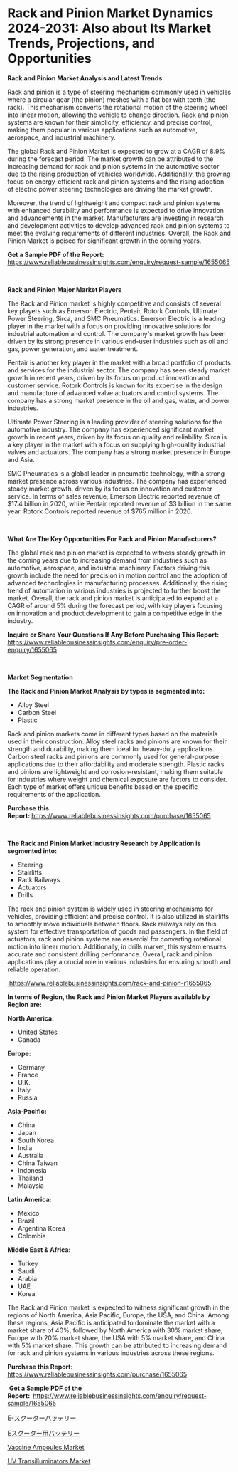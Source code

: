<p><h1>Rack and Pinion Market Dynamics 2024-2031: Also about Its Market Trends, Projections, and Opportunities</h1></p><p><strong>Rack and Pinion Market Analysis and Latest Trends</strong></p>
<p><p>Rack and pinion is a type of steering mechanism commonly used in vehicles where a circular gear (the pinion) meshes with a flat bar with teeth (the rack). This mechanism converts the rotational motion of the steering wheel into linear motion, allowing the vehicle to change direction. Rack and pinion systems are known for their simplicity, efficiency, and precise control, making them popular in various applications such as automotive, aerospace, and industrial machinery.</p><p>The global Rack and Pinion Market is expected to grow at a CAGR of 8.9% during the forecast period. The market growth can be attributed to the increasing demand for rack and pinion systems in the automotive sector due to the rising production of vehicles worldwide. Additionally, the growing focus on energy-efficient rack and pinion systems and the rising adoption of electric power steering technologies are driving the market growth.</p><p>Moreover, the trend of lightweight and compact rack and pinion systems with enhanced durability and performance is expected to drive innovation and advancements in the market. Manufacturers are investing in research and development activities to develop advanced rack and pinion systems to meet the evolving requirements of different industries. Overall, the Rack and Pinion Market is poised for significant growth in the coming years.</p></p>
<p><strong>Get a Sample PDF of the Report:&nbsp;</strong> <a href="https://www.reliablebusinessinsights.com/enquiry/request-sample/1655065">https://www.reliablebusinessinsights.com/enquiry/request-sample/1655065</a></p>
<p>&nbsp;</p>
<p><strong>Rack and Pinion Major Market Players</strong></p>
<p><p>The Rack and Pinion market is highly competitive and consists of several key players such as Emerson Electric, Pentair, Rotork Controls, Ultimate Power Steering, Sirca, and SMC Pneumatics. Emerson Electric is a leading player in the market with a focus on providing innovative solutions for industrial automation and control. The company's market growth has been driven by its strong presence in various end-user industries such as oil and gas, power generation, and water treatment.</p><p>Pentair is another key player in the market with a broad portfolio of products and services for the industrial sector. The company has seen steady market growth in recent years, driven by its focus on product innovation and customer service. Rotork Controls is known for its expertise in the design and manufacture of advanced valve actuators and control systems. The company has a strong market presence in the oil and gas, water, and power industries.</p><p>Ultimate Power Steering is a leading provider of steering solutions for the automotive industry. The company has experienced significant market growth in recent years, driven by its focus on quality and reliability. Sirca is a key player in the market with a focus on supplying high-quality industrial valves and actuators. The company has a strong market presence in Europe and Asia.</p><p>SMC Pneumatics is a global leader in pneumatic technology, with a strong market presence across various industries. The company has experienced steady market growth, driven by its focus on innovation and customer service. In terms of sales revenue, Emerson Electric reported revenue of $17.4 billion in 2020, while Pentair reported revenue of $3 billion in the same year. Rotork Controls reported revenue of $765 million in 2020.</p></p>
<p>&nbsp;</p>
<p><strong>What Are The Key Opportunities For Rack and Pinion Manufacturers?</strong></p>
<p><p>The global rack and pinion market is expected to witness steady growth in the coming years due to increasing demand from industries such as automotive, aerospace, and industrial machinery. Factors driving this growth include the need for precision in motion control and the adoption of advanced technologies in manufacturing processes. Additionally, the rising trend of automation in various industries is projected to further boost the market. Overall, the rack and pinion market is anticipated to expand at a CAGR of around 5% during the forecast period, with key players focusing on innovation and product development to gain a competitive edge in the industry.</p></p>
<p><strong>Inquire or Share Your Questions If Any Before Purchasing This Report:</strong> <a href="https://www.reliablebusinessinsights.com/enquiry/pre-order-enquiry/1655065">https://www.reliablebusinessinsights.com/enquiry/pre-order-enquiry/1655065</a></p>
<p>&nbsp;</p>
<p><strong>Market Segmentation</strong></p>
<p><strong>The Rack and Pinion Market Analysis by types is segmented into:</strong></p>
<p><ul><li>Alloy Steel</li><li>Carbon Steel</li><li>Plastic</li></ul></p>
<p><p>Rack and pinion markets come in different types based on the materials used in their construction. Alloy steel racks and pinions are known for their strength and durability, making them ideal for heavy-duty applications. Carbon steel racks and pinions are commonly used for general-purpose applications due to their affordability and moderate strength. Plastic racks and pinions are lightweight and corrosion-resistant, making them suitable for industries where weight and chemical exposure are factors to consider. Each type of market offers unique benefits based on the specific requirements of the application.</p></p>
<p><strong>Purchase this Report:&nbsp;</strong><a href="https://www.reliablebusinessinsights.com/purchase/1655065">https://www.reliablebusinessinsights.com/purchase/1655065</a></p>
<p>&nbsp;</p>
<p><strong>The Rack and Pinion Market Industry Research by Application is segmented into:</strong></p>
<p><ul><li>Steering</li><li>Stairlifts</li><li>Rack Railways</li><li>Actuators</li><li>Drills</li></ul></p>
<p><p>The rack and pinion system is widely used in steering mechanisms for vehicles, providing efficient and precise control. It is also utilized in stairlifts to smoothly move individuals between floors. Rack railways rely on this system for effective transportation of goods and passengers. In the field of actuators, rack and pinion systems are essential for converting rotational motion into linear motion. Additionally, in drills market, this system ensures accurate and consistent drilling performance. Overall, rack and pinion applications play a crucial role in various industries for ensuring smooth and reliable operation.</p></p>
<p><a href="https://www.reliablebusinessinsights.com/rack-and-pinion-r1655065">&nbsp;https://www.reliablebusinessinsights.com/rack-and-pinion-r1655065</a></p>
<p><strong>In terms of Region, the Rack and Pinion Market Players available by Region are:</strong></p>
<p>
    <p> <strong> North America: </strong>
        <ul>
            <li>United States</li>
            <li>Canada</li>
        </ul>
        </p> 
    <p> <strong> Europe: </strong>
        <ul>
            <li>Germany</li>
            <li>France</li>
            <li>U.K.</li>
            <li>Italy</li>
            <li>Russia</li>
        </ul>
        </p> 
    <p> <strong> Asia-Pacific: </strong>
        <ul>
            <li>China</li>
            <li>Japan</li>
            <li>South Korea</li>
            <li>India</li>
            <li>Australia</li>
            <li>China Taiwan</li>
            <li>Indonesia</li>
            <li>Thailand</li>
            <li>Malaysia</li>
        </ul>
        </p> 
    <p> <strong> Latin America: </strong>
        <ul>
            <li>Mexico</li>
            <li>Brazil</li>
            <li>Argentina Korea</li>
            <li>Colombia</li>
        </ul>
        </p> 
    <p> <strong> Middle East & Africa: </strong>
        <ul>
            <li>Turkey</li>
            <li>Saudi</li>
            <li>Arabia</li>
            <li>UAE</li>
            <li>Korea</li>
        </ul>
    </p>
    </p>
<p><p>The Rack and Pinion market is expected to witness significant growth in the regions of North America, Asia Pacific, Europe, the USA, and China. Among these regions, Asia Pacific is anticipated to dominate the market with a market share of 40%, followed by North America with 30% market share, Europe with 20% market share, the USA with 5% market share, and China with 5% market share. This growth can be attributed to increasing demand for rack and pinion systems in various industries across these regions.</p></p>
<p><strong>Purchase this Report: </strong><a href="https://www.reliablebusinessinsights.com/purchase/1655065">https://www.reliablebusinessinsights.com/purchase/1655065</a></p>
<p>&nbsp;<strong>Get a Sample PDF of the Report:&nbsp;&nbsp;</strong><a href="https://www.reliablebusinessinsights.com/enquiry/request-sample/1655065">https://www.reliablebusinessinsights.com/enquiry/request-sample/1655065</a></p>
<p><strong></strong></p>
<p><p><a href="https://github.com/leigh4852023/Market-Research-Report-List-2/blob/main/5276986174388.md">E-スクーターバッテリー</a></p><p><a href="https://github.com/alyle7648/Market-Research-Report-List-2/blob/main/8000780174387.md">Eスクーター用バッテリー</a></p><p><a href="https://github.com/susanjprice2023/Market-Research-Report-List-2/blob/main/vaccine-ampoules-market.md">Vaccine Ampoules Market</a></p><p><a href="https://github.com/nancykennedykellievqfqt2/Market-Research-Report-List-3/blob/main/uv-transilluminators-market.md">UV Transilluminators Market</a></p></p>